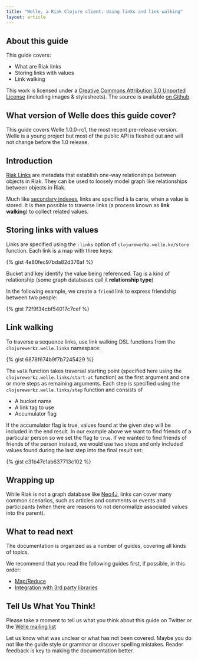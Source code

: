 ```yaml
---
title: "Welle, a Riak Clojure client: Using links and link walking"
layout: article
---
```


## About this guide

This guide covers:

 * What are Riak links
 * Storing links with values
 * Link walking

This work is licensed under a <a rel="license" href="http://creativecommons.org/licenses/by/3.0/">Creative Commons Attribution 3.0 Unported License</a> (including images & stylesheets). The source is available [on Github](https://github.com/clojurewerkz/welle.docs).


## What version of Welle does this guide cover?

This guide covers Welle 1.0.0-rc1, the most recent pre-release version. Welle is a young project but most of the public API
is fleshed out and will not change before the 1.0 release.


## Introduction

[Riak Links](http://wiki.basho.com/Links.html) are metadata that establish one-way relationships between objects in Riak. They can be used to loosely model graph like
relationships between objects in Riak.

Much like [secondary indexes](/2i.html), links are specified à la carte, when a value is stored. It is then possible to traverse links (a process known as
**link walking**) to collect related values.


## Storing links with values

Links are specified using the `:links` option of `clojurewerkz.welle.kv/store` function. Each link is a map with three keys:

{% gist 4e80fec97bda82d376af %}

Bucket and key identify the value being referenced. Tag is a kind of relationship (some graph databases call it **relationship type**)

In the following example, we create a `friend` link to express friendship between two people:

{% gist 72f9f34cbf54017c7cef %}



## Link walking

To traverse a sequence links, use link walking DSL functions from the `clojurewerkz.welle.links` namespace:

{% gist 6878f674b9f7b7245429 %}

The `walk` function takes traversal starting point (specified here using the `clojurewerkz.welle.links/start-at` function) as the first argument and one or more steps as
remaining arguments. Each step is specified using the `clojurewerkz.welle.links/step` function and consists of

 * A bucket name
 * A link tag to use
 * Accumulator flag

If the accumulator flag is true, values found at the given step will be included in the end result. In our example above we want to find friends of
a particular person so we set the flag to `true`. If we wanted to find friends of friends of the person instead, we would use two steps and only included
values found during the last step into the final result set:

{% gist c31b47c1ab637713c102 %}


## Wrapping up

While Riak is not a graph database like [Neo4J](http://neo4j.org), links can cover many common scenarios, such as articles and comments or events and participants (when there are
reasons to not denormalize associated values into the parent).


## What to read next

The documentation is organized as a number of guides, covering all kinds of topics.

We recommend that you read the following guides first, if possible, in this order:

 * [Map/Reduce](/articles/mapreduce.html)
 * [Integration with 3rd party libraries](/articles/integration.html)



## Tell Us What You Think!

Please take a moment to tell us what you think about this guide on Twitter or the [Welle mailing list](https://groups.google.com/forum/#!forum/clojure-riak)

Let us know what was unclear or what has not been covered. Maybe you do not like the guide style or grammar or discover spelling mistakes. Reader feedback is key to making the documentation better.
